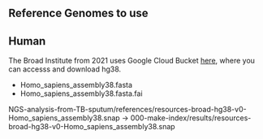 ## Reference Genomes to use

## Human

The Broad Institute from 2021 uses Google Cloud Bucket [here]('https://console.cloud.google.com/storage/browser/genomics-public-data/resources/broad/hg38/v0/'), where you can accesss and download hg38.

- Homo_sapiens_assembly38.fasta
- Homo_sapiens_assembly38.fasta.fai

NGS-analysis-from-TB-sputum/references/resources-broad-hg38-v0-Homo_sapiens_assembly38.snap -> 000-make-index/results/resources-broad-hg38-v0-Homo_sapiens_assembly38.snap 
